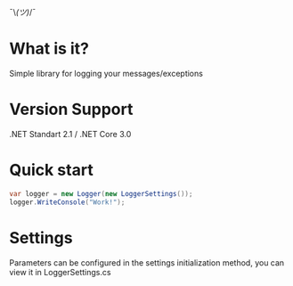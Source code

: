 ¯\\_(ツ)_/¯

# What is it?
Simple library for logging your messages/exceptions

# Version Support
.NET Standart 2.1 / .NET Core 3.0

# Quick start
```c#
var logger = new Logger(new LoggerSettings());
logger.WriteConsole("Work!");
```

# Settings
Parameters can be configured in the settings initialization method, you can view it in LoggerSettings.cs
